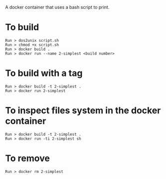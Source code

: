 A docker container that uses a bash script to print.

# To build
```
Run > dos2unix script.sh
Run > chmod +x script.sh
Run > docker build .
Run > docker run --name 2-simplest <build number>
```

# To build with a tag
```
Run > docker build -t 2-simplest .
Run > docker run 2-simplest
```

# To inspect files system in the docker container
```
Run > docker build -t 2-simplest .
Run > docker run -ti 2-simplest sh
```

# To remove
```
Run > docker rm 2-simplest
```